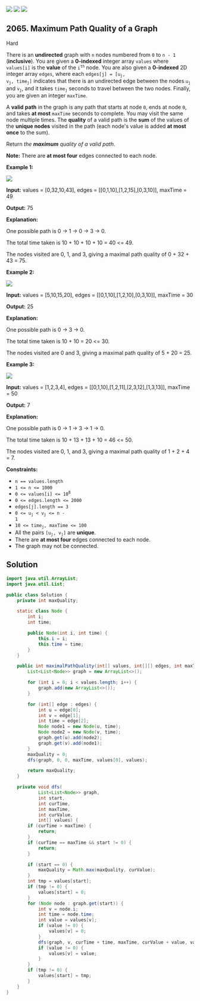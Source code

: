 [![](https://img.shields.io/github/stars/javadev/LeetCode-in-Java?label=Stars&style=flat-square)](https://github.com/javadev/LeetCode-in-Java)
[![](https://img.shields.io/github/forks/javadev/LeetCode-in-Java?label=Fork%20me%20on%20GitHub%20&style=flat-square)](https://github.com/javadev/LeetCode-in-Java/fork)
[![](https://img.shields.io/badge/-LeetCode%20in%20Kotlin-blue?style=flat-square)](https://github.com/javadev/LeetCode-in-Kotlin)

## 2065\. Maximum Path Quality of a Graph

Hard

There is an **undirected** graph with `n` nodes numbered from `0` to `n - 1` (**inclusive**). You are given a **0-indexed** integer array `values` where `values[i]` is the **value** of the <code>i<sup>th</sup></code> node. You are also given a **0-indexed** 2D integer array `edges`, where each <code>edges[j] = [u<sub>j</sub>, v<sub>j</sub>, time<sub>j</sub>]</code> indicates that there is an undirected edge between the nodes <code>u<sub>j</sub></code> and <code>v<sub>j</sub></code>, and it takes <code>time<sub>j</sub></code> seconds to travel between the two nodes. Finally, you are given an integer `maxTime`.

A **valid** **path** in the graph is any path that starts at node `0`, ends at node `0`, and takes **at most** `maxTime` seconds to complete. You may visit the same node multiple times. The **quality** of a valid path is the **sum** of the values of the **unique nodes** visited in the path (each node's value is added **at most once** to the sum).

Return _the **maximum** quality of a valid path_.

**Note:** There are **at most four** edges connected to each node.

**Example 1:**

![](https://assets.leetcode.com/uploads/2021/10/19/ex1drawio.png)

**Input:** values = [0,32,10,43], edges = \[\[0,1,10],[1,2,15],[0,3,10]], maxTime = 49

**Output:** 75

**Explanation:** 

One possible path is 0 -> 1 -> 0 -> 3 -> 0.

The total time taken is 10 + 10 + 10 + 10 = 40 <= 49. 

The nodes visited are 0, 1, and 3, giving a maximal path quality of 0 + 32 + 43 = 75.

**Example 2:**

![](https://assets.leetcode.com/uploads/2021/10/19/ex2drawio.png)

**Input:** values = [5,10,15,20], edges = \[\[0,1,10],[1,2,10],[0,3,10]], maxTime = 30

**Output:** 25

**Explanation:**

One possible path is 0 -> 3 -> 0. 

The total time taken is 10 + 10 = 20 <= 30.

The nodes visited are 0 and 3, giving a maximal path quality of 5 + 20 = 25.

**Example 3:**

![](https://assets.leetcode.com/uploads/2021/10/19/ex31drawio.png)

**Input:** values = [1,2,3,4], edges = \[\[0,1,10],[1,2,11],[2,3,12],[1,3,13]], maxTime = 50

**Output:** 7

**Explanation:** 

One possible path is 0 -> 1 -> 3 -> 1 -> 0. 

The total time taken is 10 + 13 + 13 + 10 = 46 <= 50. 

The nodes visited are 0, 1, and 3, giving a maximal path quality of 1 + 2 + 4 = 7.

**Constraints:**

*   `n == values.length`
*   `1 <= n <= 1000`
*   <code>0 <= values[i] <= 10<sup>8</sup></code>
*   `0 <= edges.length <= 2000`
*   `edges[j].length == 3`
*   <code>0 <= u<sub>j</sub> < v<sub>j</sub> <= n - 1</code>
*   <code>10 <= time<sub>j</sub>, maxTime <= 100</code>
*   All the pairs <code>[u<sub>j</sub>, v<sub>j</sub>]</code> are **unique**.
*   There are **at most four** edges connected to each node.
*   The graph may not be connected.

## Solution

```java
import java.util.ArrayList;
import java.util.List;

public class Solution {
    private int maxQuality;

    static class Node {
        int i;
        int time;

        public Node(int i, int time) {
            this.i = i;
            this.time = time;
        }
    }

    public int maximalPathQuality(int[] values, int[][] edges, int maxTime) {
        List<List<Node>> graph = new ArrayList<>();

        for (int i = 0; i < values.length; i++) {
            graph.add(new ArrayList<>());
        }

        for (int[] edge : edges) {
            int u = edge[0];
            int v = edge[1];
            int time = edge[2];
            Node node1 = new Node(u, time);
            Node node2 = new Node(v, time);
            graph.get(u).add(node2);
            graph.get(v).add(node1);
        }
        maxQuality = 0;
        dfs(graph, 0, 0, maxTime, values[0], values);

        return maxQuality;
    }

    private void dfs(
            List<List<Node>> graph,
            int start,
            int curTime,
            int maxTime,
            int curValue,
            int[] values) {
        if (curTime > maxTime) {
            return;
        }
        if (curTime == maxTime && start != 0) {
            return;
        }

        if (start == 0) {
            maxQuality = Math.max(maxQuality, curValue);
        }
        int tmp = values[start];
        if (tmp != 0) {
            values[start] = 0;
        }
        for (Node node : graph.get(start)) {
            int v = node.i;
            int time = node.time;
            int value = values[v];
            if (value != 0) {
                values[v] = 0;
            }
            dfs(graph, v, curTime + time, maxTime, curValue + value, values);
            if (value != 0) {
                values[v] = value;
            }
        }
        if (tmp != 0) {
            values[start] = tmp;
        }
    }
}
```